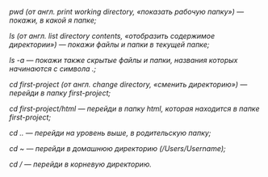 *pwd (от англ. print working directory, «показать рабочую папку») — покажи, в какой я папке;*

*ls (от англ. list directory contents, «отобразить содержимое директории») — покажи файлы и папки в текущей папке;*

*ls -a — покажи также скрытые файлы и папки, названия которых начинаются с символа .;*

*cd first-project (от англ. change directory, «сменить директорию») — перейди в папку first-project;*

*cd first-project/html — перейди в папку html, которая находится в папке first-project;*

*cd .. — перейди на уровень выше, в родительскую папку;*

*cd ~ — перейди в домашнюю директорию (/Users/Username);*

*cd / — перейди в корневую директорию.*


